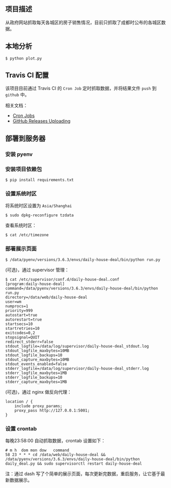 ## 项目描述

从政府网站抓取每天各城区的房子销售情况，目前只抓取了成都时公布的各城区数据。

## 本地分析

    $ python plot.py

## Travis CI 配置

该项目目前通过 Travis CI 的 `Cron Job` 定时抓取数据，并将结果文件 `push` 到 `github` 中。

相关文档：

- [Cron Jobs](https://docs.travis-ci.com/user/cron-jobs/)
- [GitHub Releases Uploading](https://docs.travis-ci.com/user/deployment/releases/)

## 部署到服务器

### 安装 pyenv

### 安装项目依赖包

    $ pip install requirements.txt

### 设置系统时区

将系统时区设置为 `Asia/Shanghai`

    $ sudo dpkg-reconfigure tzdata

查看系统时区：

    $ cat /etc/timezone

### 部署展示页面

    $ /data/pyenv/versions/3.6.3/envs/daily-house-deal/bin/python run.py

(可选)，通过 supervisor 管理：

    $ cat /etc/supervisor/conf.d/daily-house-deal.conf
    [program:daily-house-deal]
    command=/data/pyenv/versions/3.6.3/envs/daily-house-deal/bin/python run.py
    directory=/data/web/daily-house-deal
    user=wm
    numprocs=1
    priority=999
    autostart=true
    autorestart=true
    startsecs=10
    startretries=10
    exitcodes=0,2
    stopsignal=QUIT
    redirect_stderr=false
    stdout_logfile=/data/log/supervisor/daily-house-deal_stdout.log
    stdout_logfile_maxbytes=10MB
    stdout_logfile_backups=10
    stdout_capture_maxbytes=10MB
    stdout_events_enabled=false
    stderr_logfile=/data/log/supervisor/daily-house-deal_stderr.log
    stderr_logfile_maxbytes=1MB
    stderr_logfile_backups=10
    stderr_capture_maxbytes=1MB

(可选)，通过 nginx 做反向代理：

    location / {
        include proxy_params;
        proxy_pass http://127.0.0.1:5001;
    }

### 设置 crontab

每晚23:58:00 自动抓取数据，crontab 设置如下：

    # m h  dom mon dow   command
    58 23 * * * cd /data/web/daily-house-deal && /data/pyenv/versions/3.6.3/envs/daily-house-deal/bin/python daily_deal.py && sudo supervisorctl restart daily-house-deal

注：通过 dash 写了个简单的展示页面，每次更新完数据，重启服务，让它基于最新数据展示。
